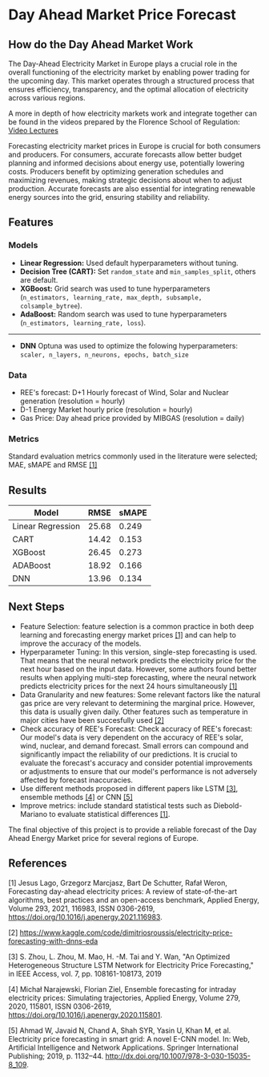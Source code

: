 # Day Ahead Market Price Forecast

## How do the Day Ahead Market Work

The Day-Ahead Electricity Market in Europe plays a crucial role in the overall functioning of the electricity market by enabling power trading for the upcoming day. This market operates through a structured process that ensures efficiency, transparency, and the optimal allocation of electricity across various regions.

A more in depth of how electricity markets work and integrate together can be found in the videos prepared by the Florence School of Regulation: [Video Lectures](https://www.youtube.com/watch?v=U6d0X-TabQk)

Forecasting electricity market prices in Europe is crucial for both consumers and producers. For consumers, accurate forecasts allow better budget planning and informed decisions about energy use, potentially lowering costs. Producers benefit by optimizing generation schedules and maximizing revenues, making strategic decisions about when to adjust production. Accurate forecasts are also essential for integrating renewable energy sources into the grid, ensuring stability and reliability.

## Features

###  Models

* **Linear Regression:** Used default hyperparameters without tuning.
* **Decision Tree (CART):** Set ```random_state``` and ```min_samples_split```, others are default.
* **XGBoost:** Grid search was used to tune hyperparameters (```n_estimators, learning_rate, max_depth, subsample, colsample_bytree```).
* **AdaBoost:** Random search was used to tune hyperparameters (```n_estimators, learning_rate, loss```).

---
* **DNN** Optuna was used to optimize the folowing hyperparameters: ```scaler, n_layers, n_neurons, epochs, batch_size```

### Data

* REE's forecast: D+1 Hourly forecast of Wind, Solar and Nuclear generation (resolution = hourly)
* D-1 Energy Market hourly price (resolution = hourly)
* Gas Price: Day ahead price provided by MIBGAS (resolution = daily)

### Metrics
Standard evaluation metrics commonly used in the literature were selected; MAE, sMAPE and RMSE [[1]](#1)



## Results
| Model | RMSE | sMAPE | 
| --- | --- | --- | 
| Linear Regression | 25.68 | 0.249 | 
| CART | 14.42 | 0.153 |
| XGBoost | 26.45 | 0.273 |
| ADABoost | 18.92 | 0.166 |
| DNN | 13.96 | 0.134 |
  
## Next Steps
* Feature Selection: feature selection is a common practice in both deep learning and forecasting energy market prices [[1]](#1) and can help to improve the accuracy of the models.
* Hyperparameter Tuning: In this version, single-step forecasting is used. That means that the neural network predicts the electricity price for the next hour based on the input data. However, some authors found better results when applying multi-step forecasting, where the neural network predicts electricity prices for the next 24 hours simultaneously [[1]](#1)
* Data Granularity and new features: Some relevant factors like the natural gas price are very relevant to determining the marginal price. However, this data is usually given daily. Other features such as temperature in major cities have been succesfully used [[2]](#2)
* Check accuracy of REE's Forecast: Check accuracy of REE's forecast: Our model's data is very dependent on the accuracy of REE's solar, wind, nuclear, and demand forecast. Small errors can compound and significantly impact the reliability of our predictions. It is crucial to evaluate the forecast's accuracy and consider potential improvements or adjustments to ensure that our model's performance is not adversely affected by forecast inaccuracies.
* Use different methods proposed in different papers like LSTM [[3]](#3), ensemble methods [[4]](#4) or CNN [[5]](#5)
* Improve metrics: include standard statistical tests such as Diebold-Mariano to evaluate statistical differences [[1]](#1).

The final objective of this project is to provide a reliable forecast of the Day Ahead Energy Market price for several regions of Europe.

## References
<a id="1">[1]</a> 
Jesus Lago, Grzegorz Marcjasz, Bart De Schutter, Rafał Weron,
Forecasting day-ahead electricity prices: A review of state-of-the-art algorithms, best practices and an open-access benchmark,
Applied Energy,
Volume 293,
2021,
116983,
ISSN 0306-2619,
https://doi.org/10.1016/j.apenergy.2021.116983.

<a id="2">[2]</a>
https://www.kaggle.com/code/dimitriosroussis/electricity-price-forecasting-with-dnns-eda

<a id="3">[3]</a> 
S. Zhou, L. Zhou, M. Mao, H. -M. Tai and Y. Wan, "An Optimized Heterogeneous Structure LSTM Network for Electricity Price Forecasting," in IEEE Access, vol. 7, pp. 108161-108173, 2019



<a id="4">[4]</a>
Michał Narajewski, Florian Ziel,
Ensemble forecasting for intraday electricity prices: Simulating trajectories,
Applied Energy,
Volume 279,
2020,
115801,
ISSN 0306-2619,
https://doi.org/10.1016/j.apenergy.2020.115801.

<a id="5">[5]</a> 
Ahmad W, Javaid N, Chand A, Shah SYR, Yasin U, Khan M, et al. Electricity
price forecasting in smart grid: A novel E-CNN model. In: Web, Artificial
Intelligence and Network Applications. Springer International Publishing; 2019,
p. 1132–44. http://dx.doi.org/10.1007/978-3-030-15035-8_109.

